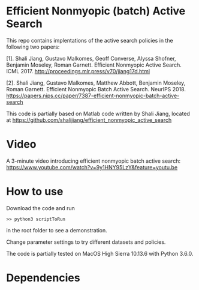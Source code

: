 # Efficient Nonmyopic (batch) Active Search

This repo contains implentations of the active search policies in the following two papers:

[1]. Shali Jiang, Gustavo Malkomes, Geoff Converse, Alyssa Shofner, Benjamin Moseley, Roman Garnett. 
Efficient Nonmyopic Active Search. ICML 2017. http://proceedings.mlr.press/v70/jiang17d.html

[2]. Shali Jiang, Gustavo Malkomes, Matthew Abbott, Benjamin Moseley, Roman Garnett. 
Efficient Nonmyopic Batch Active Search. NeurIPS 2018. https://papers.nips.cc/paper/7387-efficient-nonmyopic-batch-active-search


This code is partially based on Matlab code written by Shali Jiang, located at https://github.com/shalijiang/efficient_nonmyopic_active_search

# Video
A 3-minute video introducing efficient nonmyopic batch active search: https://www.youtube.com/watch?v=9y1HNY95LzY&feature=youtu.be

# How to use
Download the code and run 

`>> python3 scriptToRun` 

in the root folder to see a demonstration. 

Change parameter settings to try different datasets and policies. 

The code is partially tested on MacOS High Sierra 10.13.6 with Python 3.6.0.

# Dependencies

